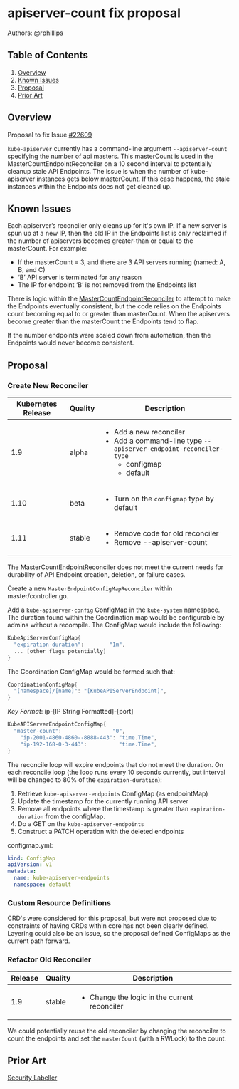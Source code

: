# apiserver-count fix proposal

Authors: @rphillips

## Table of Contents

1. [Overview](#overview)
2. [Known Issues](#known-issues)
3. [Proposal](#proposal)
4. [Prior Art](#prior-art)

## Overview

Proposal to fix Issue [#22609](https://github.com/kubernetes/kubernetes/issues/22609)

`kube-apiserver` currently has a command-line argument
`--apiserver-count` specifying the number of api masters. This
masterCount is used in the MasterCountEndpointReconciler on a 10 second
interval to potentially cleanup stale API Endpoints. The issue is when
the number of kube-apiserver instances gets below masterCount. If this
case happens, the stale instances within the Endpoints does not get
cleaned up.

## Known Issues

Each apiserver’s reconciler only cleans up for it's own IP. If a new
server is spun up at a new IP, then the old IP in the Endpoints list is
only reclaimed if the number of apiservers becomes greater-than or equal
to the masterCount. For example:

* If the masterCount = 3, and there are 3 API servers running (named: A, B, and C) 
* ‘B’ API server is terminated for any reason
* The IP for endpoint ‘B’ is not
removed from the Endpoints list

There is logic within the [MasterCountEndpointReconciler](https://github.com/kubernetes/kubernetes/blob/68814c0203c4b8abe59812b1093844a1f9bdac05/pkg/master/controller.go#L293) to attempt to make
the Endpoints eventually consistent, but the code relies on the
Endpoints count becoming equal to or greater than masterCount. When the
apiservers become greater than the masterCount the Endpoints tend to
flap.

If the number endpoints were scaled down from automation, then the
Endpoints would never become consistent.

## Proposal

### Create New Reconciler

| Kubernetes Release  | Quality | Description |
| ------------- | ------------- | ----------- |
| 1.9           | alpha         | <ul><li>Add a new reconciler</li><li>Add a command-line type `--apiserver-endpoint-reconciler-type`<ul><li>configmap</li><li>default</li></ul></li></ul>
| 1.10          | beta          | <ul><li>Turn on the `configmap` type by default</li></ul>
| 1.11          | stable        | <ul><li>Remove code for old reconciler</li><li>Remove --apiserver-count</li></ul>

The MasterCountEndpointReconciler does not meet the current needs for
durability of API Endpoint creation, deletion, or failure cases.

Create a new `MasterEndpointConfigMapReconciler` within
master/controller.go.

Add a `kube-apiserver-config` ConfigMap in the `kube-system`
namespace. The duration found within the Coordination map would be configurable by
admins without a recompile. The ConfigMap would include the following:

```go
KubeApiServerConfigMap{
  "expiration-duration":        "1m",
  ... [other flags potentially]
}
```

The Coordination ConfigMap would be formed such that:

```go
CoordinationConfigMap{
  "[namespace]/[name]": "[KubeAPIServerEndpoint]",
}
```

*Key Format*: ip-[IP String Formatted]-[port]

```go
KubeAPIServerEndpointConfigMap{
  "master-count":                "0",
	"ip-2001-4860-4860--8888-443": "time.Time",
	"ip-192-168-0-3-443":          "time.Time",
}
```

The reconcile loop will expire endpoints that do not meet the duration.
On each reconcile loop (the loop runs every 10 seconds currently,
but interval will be changed to 80% of the `expiration-duration`):

1. Retrieve `kube-apiserver-endpoints` ConfigMap (as endpointMap)
1. Update the timestamp for the currently running API server
1. Remove all endpoints where the timestamp is greater than `expiration-duration` from the configMap.
1. Do a GET on the `kube-apiserver-endpoints`
1. Construct a PATCH operation with the deleted endpoints

configmap.yml:

```yaml
kind: ConfigMap
apiVersion: v1
metadata:
  name: kube-apiserver-endpoints
  namespace: default
```

### Custom Resource Definitions

CRD's were considered for this proposal, but were not proposed due to
constraints of having CRDs within core has not been clearly defined.
Layering could also be an issue, so the proposal defined ConfigMaps as
the current path forward.

### Refactor Old Reconciler

| Release | Quality |                         Description                          |
| ------- | ------- | ------------------------------------------------------------ |
| 1.9     | stable  | <ul><li>Change the logic in the current reconciler</li></ul> |

We could potentially reuse the old reconciler by changing the reconciler to count
the endpoints and set the `masterCount` (with a RWLock) to the count.

## Prior Art

[Security Labeller](https://github.com/coreos-inc/security-labeller/issues/18#issuecomment-320791878)
